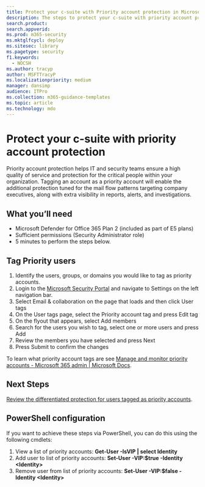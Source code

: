 ```yaml
---
title: Protect your c-suite with Priority account protection in Microsoft Defender for Office 365 Plan 2
description: The steps to protect your c-suite with priority account protection. Tagging an account as a Priority account will enable the additional protection tuned for the mail flow patterns targeting company executives, along with extra visibility in reports, alerts, and investigations.
search.product: 
search.appverid: 
ms.prod: m365-security
ms.mktglfcycl: deploy
ms.sitesec: library
ms.pagetype: security
f1.keywords: 
  - NOCSH
ms.author: tracyp
author: MSFTTracyP
ms.localizationpriority: medium
manager: dansimp
audience: ITPro
ms.collection: m365-guidance-templates
ms.topic: article
ms.technology: mdo
---
```

# Protect your c-suite with priority account protection

Priority account protection helps IT and security teams ensure a high quality of service and protection for the critical people within your organization. Tagging an account as a priority account will enable the additional protection tuned for the mail flow patterns targeting company executives, along with extra visibility in reports, alerts, and investigations.

## What you’ll need
- Microsoft Defender for Office 365 Plan 2 (included as part of E5 plans)
- Sufficient permissions (Security Administrator role)
- 5 minutes to perform the steps below.

## Tag Priority users
1. Identify the users, groups, or domains you would like to tag as priority accounts.
1. Login to the [Microsoft Security Portal](https://security.microsoft.com/) and navigate to Settings on the left navigation bar.
1. Select Email & collaboration on the page that loads and then click User tags
1. On the User tags page, select the Priority account tag and press Edit tag
1. On the flyout that appears, select Add members
1. Search for the users you wish to tag, select one or more users and press Add
1. Review the members you have selected and press Next
1. Press Submit to confirm the changes

To learn what priority account tags are see [Manage and monitor priority accounts - Microsoft 365 admin | Microsoft Docs](../../../admin/setup/priority-accounts.md).

## Next Steps
[Review the differentiated protection for users tagged as priority accounts](../../office-365-security/configure-review-priority-account.md).

## PowerShell configuration
If you want to achieve these steps via PowerShell, you can do this using the following cmdlets:
1. View a list of priority accounts: **Get-User -IsVIP | select Identity**
1. Add user to list of priority accounts: **Set-User -VIP:$true -Identity \<Identity\>**
1. Remove user from list of priority accounts: **Set-User -VIP:$false -Identity \<Identity\>**
